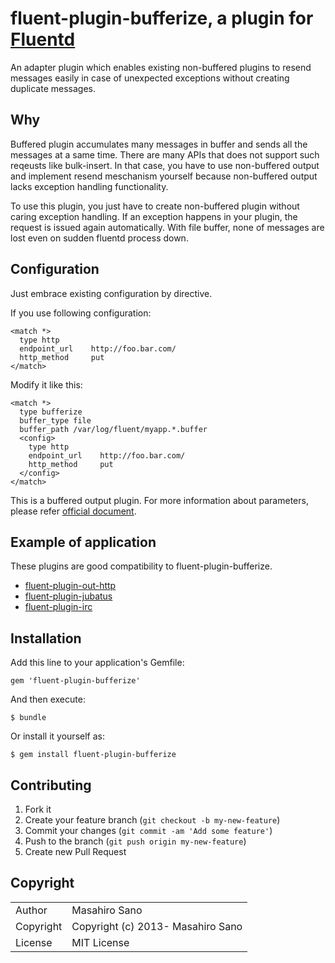 # fluent-plugin-bufferize, a plugin for [Fluentd](http://fluentd.org)

An adapter plugin which enables existing non-buffered plugins to resend messages easily in case of unexpected exceptions without creating duplicate messages.

## Why

Buffered plugin accumulates many messages in buffer and sends all the messages at a same time. There are many APIs that does not support such reqeusts like bulk-insert. In that case, you have to use non-buffered output and implement resend meschanism yourself because non-buffered output lacks exception handling functionality. 

To use this plugin, you just have to create non-buffered plugin without caring exception handling. If an exception happens in your plugin, the request is issued again automatically. With file buffer, none of messages are lost even on sudden fluentd process down.

## Configuration

Just embrace existing configuration by <config> directive.

If you use following configuration:

```
<match *>
  type http
  endpoint_url    http://foo.bar.com/
  http_method     put
</match>
```

Modify it like this:

```
<match *>
  type bufferize
  buffer_type file
  buffer_path /var/log/fluent/myapp.*.buffer
  <config>
    type http
    endpoint_url    http://foo.bar.com/
    http_method     put
  </config>
</match>
```

This is a buffered output plugin. For more information about parameters, please refer [official document](http://docs.fluentd.org/articles/buffer-plugin-overview).

## Example of application

These plugins are good compatibility to fluent-plugin-bufferize.

- [fluent-plugin-out-http](https://github.com/ento/fluent-plugin-out-http)
- [fluent-plugin-jubatus](https://github.com/katsyoshi/fluent-plugin-jubatus)
- [fluent-plugin-irc](https://github.com/choplin/fluent-plugin-irc)

## Installation

Add this line to your application's Gemfile:

    gem 'fluent-plugin-bufferize'

And then execute:

    $ bundle

Or install it yourself as:

    $ gem install fluent-plugin-bufferize

## Contributing

1. Fork it
2. Create your feature branch (`git checkout -b my-new-feature`)
3. Commit your changes (`git commit -am 'Add some feature'`)
4. Push to the branch (`git push origin my-new-feature`)
5. Create new Pull Request

## Copyright

<table>
  <tr>
    <td>Author</td><td>Masahiro Sano <sabottenda@gmail.com></td>
  </tr>
  <tr>
    <td>Copyright</td><td>Copyright (c) 2013- Masahiro Sano</td>
  </tr>
  <tr>
    <td>License</td><td>MIT License</td>
  </tr>
</table>
